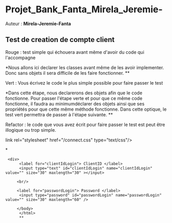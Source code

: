 # Projet_Bank_Fanta_Mirela_Jeremie-

Auteur : **Mirela-Jeremie-Fanta**

## Test de creation de compte client

Rouge : test simple qui échouera avant même d'avoir du code qui l'accompagne

*Nous allons ici declarer les classes avant même de les avoir implementer.  Donc sans objets il sera difficile de les faire fonctionner. **

Vert : Vous écrivez le code le plus simple possible pour faire passer le test

*Dans cette étape, nous declarerons des objets afin que le code fonctionne.
Pour passer l'étape verte et pour que ce même code fonctionne, il faudra au minimumdéclarer des objets ainsi que ses propriétés pour que cette même méthode fonctionne. Dans cette optique, le test vert permettra de passer à l'étape suivante. **

Refactor : le code que vous avez écrit pour faire passer le test est peut être illogique ou trop simple.

link rel="stylesheet" href="/connect.css" type="text/css"/>

*</head>
<body>
  <form method="get" action="BankLogin">

     <div>
          <label for="clientIdLogin"> ClientID </label>
          <input type="text" id="clientIdLogin" name="clientIdLogin" value="" size="30" maxlength="30" ></input>

         <br/>

         <label for="passwordLogin"> Password </label>
          <input type="password" id="passwordLogin" name="passwordLogin" value="" size="30" maxlength="60" />

         </body>
          </html>
          **
